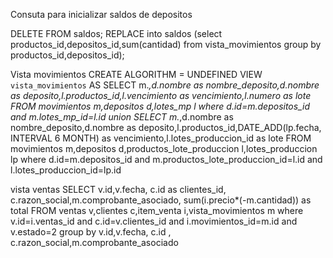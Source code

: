 Consuta para inicializar saldos de depositos


DELETE FROM saldos;
REPLACE into saldos (select productos_id,depositos_id,sum(cantidad) from vista_movimientos group by productos_id,depositos_id);


Vista movimientos
CREATE
 ALGORITHM = UNDEFINED
 VIEW `vista_movimientos`
 AS SELECT m.*,d.nombre as nombre_deposito,d.nombre as deposito,l.productos_id,l.vencimiento as vencimiento,l.numero as lote FROM movimientos m,depositos d,lotes_mp l where d.id=m.depositos_id and m.lotes_mp_id=l.id union 
 SELECT m.*,d.nombre as nombre_deposito,d.nombre as deposito,l.productos_id,DATE_ADD(lp.fecha, INTERVAL 6 MONTH) as vencimiento,l.lotes_produccion_id as lote FROM movimientos m,depositos d,productos_lote_produccion l,lotes_produccion lp where d.id=m.depositos_id and m.productos_lote_produccion_id=l.id and l.lotes_produccion_id=lp.id

 vista ventas
 SELECT v.id,v.fecha, c.id as clientes_id, c.razon_social,m.comprobante_asociado, sum(i.precio*(-m.cantidad)) as total FROM ventas v,clientes c,item_venta i,vista_movimientos m where v.id=i.ventas_id and c.id=v.clientes_id and i.movimientos_id=m.id and v.estado=2 group by v.id,v.fecha, c.id , c.razon_social,m.comprobante_asociado 